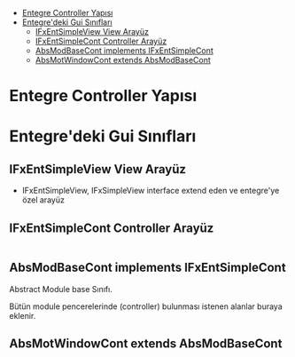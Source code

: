 
- [Entegre Controller Yapısı](#entegre-controller-yapısı)
- [Entegre'deki Gui Sınıfları](#entegredeki-gui-sınıfları)
  - [IFxEntSimpleView View Arayüz](#ifxentsimpleview-view-arayüz)
  - [IFxEntSimpleCont Controller Arayüz](#ifxentsimplecont-controller-arayüz)
  - [AbsModBaseCont implements IFxEntSimpleCont](#absmodbasecont-implements-ifxentsimplecont)
  - [AbsMotWindowCont extends AbsModBaseCont](#absmotwindowcont-extends-absmodbasecont)


# Entegre Controller Yapısı

# Entegre'deki Gui Sınıfları

## IFxEntSimpleView View Arayüz

- IFxEntSimpleView, IFxSimpleView interface extend eden ve entegre'ye özel arayüz

## IFxEntSimpleCont Controller Arayüz

```java

```

## AbsModBaseCont implements IFxEntSimpleCont

Abstract Module base Sınıfı.

Bütün module pencerelerinde (controller) bulunması istenen alanlar buraya eklenir.

## AbsMotWindowCont extends AbsModBaseCont 

